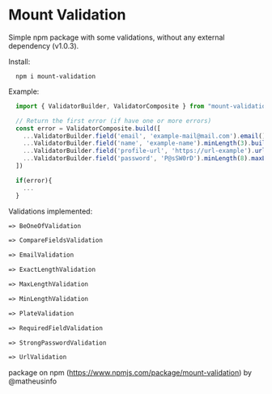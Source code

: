 # **Mount Validation**

Simple npm package with some validations, without any external dependency (v1.0.3).

Install:
```shell
  npm i mount-validation
```

Example:
```js
  import { ValidatorBuilder, ValidatorComposite } from "mount-validation";

  // Return the first error (if have one or more errors)
  const error = ValidatorComposite.build([
    ...ValidatorBuilder.field('email', 'example-mail@mail.com').email().build(),
    ...ValidatorBuilder.field('name', 'example-name').minLength(3).build(),
    ...ValidatorBuilder.field('profile-url', 'https://url-example').url(3).build(),
    ...ValidatorBuilder.field('password', 'P@sSW0rD').minLength(8).maxLength(25).strongPassword().build(),
  ])

  if(error){
    ...
  }
```

Validations implemented:
```txt
=> BeOneOfValidation

=> CompareFieldsValidation

=> EmailValidation

=> ExactLengthValidation

=> MaxLengthValidation

=> MinLengthValidation

=> PlateValidation

=> RequiredFieldValidation

=> StrongPasswordValidation

=> UrlValidation
```

package on npm (https://www.npmjs.com/package/mount-validation) by @matheusinfo